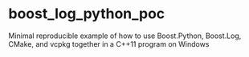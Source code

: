 # boost_log_python_poc

Minimal reproducible example of how to use Boost.Python, Boost.Log, CMake, and vcpkg together in a C++11 program on Windows

